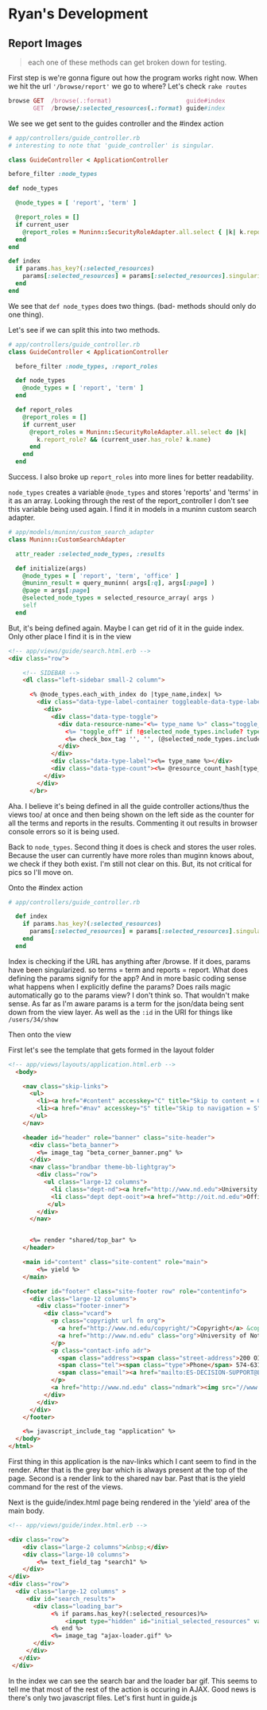 Ryan's Development
===

Report Images
---
> each one of these methods can get broken down for testing.

First step is we're gonna figure out how the program works right now. When we hit the url `'/browse/report'` we go to where? Let's check `rake routes`

```ruby
browse GET  /browse(.:format)                     guide#index
       GET  /browse/:selected_resources(.:format) guide#index
```

We see we get sent to the guides controller and the #index action

```ruby
# app/controllers/guide_controller.rb
# interesting to note that 'guide_controller' is singular.

class GuideController < ApplicationController

before_filter :node_types

def node_types

  @node_types = [ 'report', 'term' ]

  @report_roles = []
  if current_user
    @report_roles = Muninn::SecurityRoleAdapter.all.select { |k| k.report_role? && (current_user.has_role? k.name) }
  end
end

def index
  if params.has_key?(:selected_resources)
    params[:selected_resources] = params[:selected_resources].singularize
  end
end
```

We see that `def node_types` does two things. (bad- methods should only do one thing).

Let's see if we can split this into two methods.

```ruby
# app/controllers/guide_controller.rb
class GuideController < ApplicationController

  before_filter :node_types, :report_roles

  def node_types
    @node_types = [ 'report', 'term' ]
  end

  def report_roles
    @report_roles = []
    if current_user
      @report_roles = Muninn::SecurityRoleAdapter.all.select do |k|
        k.report_role? && (current_user.has_role? k.name)
      end
    end
  end
```

Success. I also broke up `report_roles` into more lines for better readability.

`node_types` creates a variable `@node_types` and stores 'reports' and 'terms' in it as an array. Looking through the rest of the report_controller I don't see this variable being used again. I find it in models in a muninn custom search adapter.

```ruby
# app/models/muninn/custom_search_adapter
class Muninn::CustomSearchAdapter

  attr_reader :selected_node_types, :results

  def initialize(args)
    @node_types = [ 'report', 'term', 'office' ]
    @muninn_result = query_muninn( args[:q], args[:page] )
    @page = args[:page]
    @selected_node_types = selected_resource_array( args )
    self
  end

```

But, it's being defined again. Maybe I can get rid of it in the guide index. Only other place I find it is in the view

```html
<!-- app/views/guide/search.html.erb -->
<div class="row">

    <!-- SIDEBAR -->
    <dl class="left-sidebar small-2 column">

      <% @node_types.each_with_index do |type_name,index| %>
        <div class="data-type-label-container toggleable-data-type-label-container">
          <div>
            <div class="data-type-toggle">
              <div data-resource-name="<%= type_name %>" class="toggle_light toggle_on
                <%= "toggle_off" if !@selected_node_types.include? type_name %>">
                <%= check_box_tag '', '', (@selected_node_types.include? type_name) %>
              </div>
            </div>
            <div class="data-type-label"><%= type_name %></div>
            <div class="data-type-count"><%= @resource_count_hash[type_name] || 0 %></div>
          </div>
        </div>
      </br>

```
Aha. I believe it's being defined in all the guide controller actions/thus the views too/ at once and then being shown on the left side as the counter for all the terms and reports in the results. Commenting it out results in browser console errors so it is being used.

Back to `node_types`. Second thing it does is check and stores the user roles.  Because the user can currently have more roles than muginn knows about, we check if they both exist. I'm still not clear on this. But, its not critical for pics so I'll move on.


Onto the #index action

```ruby
# app/controllers/guide_controller.rb

  def index
    if params.has_key?(:selected_resources)
      params[:selected_resources] = params[:selected_resources].singularize
    end
  end
```

Index is checking if the URL has anything after /browse. If it does, params have been singularized. so terms = term and reports = report. What does defining the params signify for the app? And in more basic coding sense what happens when I explicitly define the params? Does rails magic automatically go to the params view? I don't think so. That wouldn't make sense. As far as I'm aware params is a term for the json/data being sent down from the view layer. As well as the `:id` in the URI for things like `/users/34/show`

Then onto the view

First let's see the template that gets formed in the layout folder

```html
<!-- app/views/layouts/application.html.erb -->
  <body>

    <nav class="skip-links">
      <ul>
        <li><a href="#content" accesskey="C" title="Skip to content = C">Skip To Content</a></li>
        <li><a href="#nav" accesskey="S" title="Skip to navigation = S">Skip To Navigation</a></li>
      </ul>
    </nav>

    <header id="header" role="banner" class="site-header">
      <div class="beta_banner">
        <%= image_tag "beta_corner_banner.png" %>
      </div>
      <nav class="brandbar theme-bb-lightgray">
        <div class="row">
          <ul class="large-12 columns">
            <li class="dept-nd"><a href="http://www.nd.edu">University <i>of</i> Notre Dame</a></li>
            <li class="dept dept-ooit"><a href="http://oit.nd.edu">Office <i>of</i> Information Technologies</a></li>
           </ul>
        </div>
      </nav>


      <%= render "shared/top_bar" %>
    </header>

    <main id="content" class="site-content" role="main">
        <%= yield %>
    </main>

    <footer id="footer" class="site-footer row" role="contentinfo">
      <div class="large-12 columns">
        <div class="footer-inner">
          <div class="vcard">
            <p class="copyright url fn org">
              <a href="http://www.nd.edu/copyright/">Copyright</a> &copy; <%= Time.now.year %>
              <a href="http://www.nd.edu" class="org">University of Notre Dame</a>
            </p>
            <p class="contact-info adr">
              <span class="address"><span class="street-address">200 OIT Center</span>, <span class="locality">Notre Dame</span>, <span class="region" title="Indiana">IN</span> <span class="postal-code">46556</span></span>
              <span class="tel"><span class="type">Phone</span> 574-631-7770</span>
              <span class="email"><a href="mailto:ES-DECISION-SUPPORT@LISTSERV.ND.EDU">ES-DECISION-SUPPORT@LISTSERV.ND.EDU</a></span>
            </p>
            <a href="http://www.nd.edu" class="ndmark"><img src="//www.nd.edu/assets/images/marks/blue/ndmark300.png" alt="University of Notre Dame"></a>
          </div>
        </div>
      </div>
    </footer>

    <%= javascript_include_tag "application" %>
  </body>
</html>

```

First thing in this application is the nav-links which I cant seem to find in the render. After that is the grey bar which is always present at the top of the page. Second is a render link to the shared nav bar. Past that is the yield command for the rest of the views.

Next is the guide/index.html page being rendered in the 'yield' area of the main body.

```html
<!-- app/views/guide/index.html.erb -->

<div class="row">
	<div class="large-2 columns">&nbsp;</div>
	<div class="large-10 columns">
		<%= text_field_tag "search1" %>
	</div>
</div>
<div class="row">
  <div class="large-12 columns" >
     <div id="search_results">
       <div class="loading_bar">
	       	<% if params.has_key?(:selected_resources)%>
	       		<input type="hidden" id="initial_selected_resources" value="<%= params['selected_resources']%>">
       		<% end %>
        	<%= image_tag "ajax-loader.gif" %>
       </div>
     </div>
   </div>
 </div>
```

In the index we can see the search bar and the loader bar gif. This seems to tell me that most of the rest of the action is occuring in AJAX. Good news is there's only two javascript files. Let's first hunt in guide.js
